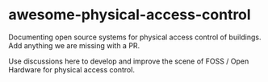 # awesome-physical-access-control

 Documenting open source systems for physical access control of buildings. Add anything we are missing with a PR.  
 
 Use discussions here to develop and improve the scene of FOSS / Open Hardware for physical access control.  